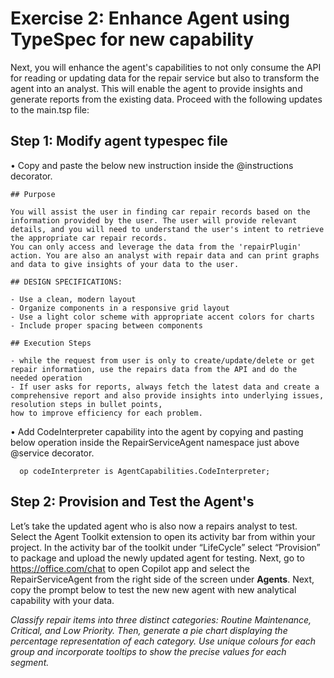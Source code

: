 # Exercise 2:  Enhance Agent using TypeSpec for new capability

Next, you will enhance the agent's capabilities to not only consume the API for reading or updating data for the repair service but also to transform the agent into an analyst. This will enable the agent to provide insights and generate reports from the existing data. Proceed with the following updates to the main.tsp file:

## Step 1: Modify agent typespec file

•	Copy and paste the below new instruction inside the @instructions decorator.

```
## Purpose

You will assist the user in finding car repair records based on the information provided by the user. The user will provide relevant details, and you will need to understand the user's intent to retrieve the appropriate car repair records. 
You can only access and leverage the data from the 'repairPlugin' action. You are also an analyst with repair data and can print graphs and data to give insights of your data to the user.

## DESIGN SPECIFICATIONS:

- Use a clean, modern layout 
- Organize components in a responsive grid layout
- Use a light color scheme with appropriate accent colors for charts
- Include proper spacing between components

## Execution Steps

- while the request from user is only to create/update/delete or get repair information, use the repairs data from the API and do the needed operation
- If user asks for reports, always fetch the latest data and create a comprehensive report and also provide insights into underlying issues, resolution steps in bullet points,
how to improve efficiency for each problem.

```

•	Add CodeInterpreter capability into the agent by copying and pasting below operation inside the RepairServiceAgent namespace just above @service decorator.

```
  op codeInterpreter is AgentCapabilities.CodeInterpreter;
```

## Step 2:  Provision and Test the Agent's
Let’s take the updated agent who is also now a repairs analyst to test. 
Select the Agent Toolkit extension to open its activity bar from within your project.
In the activity bar of the toolkit under “LifeCycle” select “Provision” to package and upload the newly updated agent for testing. 
Next, go to https://office.com/chat to open Copilot app and select the RepairServiceAgent from the right side of the screen under **Agents**.
Next, copy the prompt below to test the new new agent with new analytical capability with your data. 

*Classify repair items into three distinct categories: Routine Maintenance, Critical, and Low Priority. Then, generate a pie chart displaying the percentage representation of each category. Use unique colours for each group and incorporate tooltips to show the precise values for each segment.*

